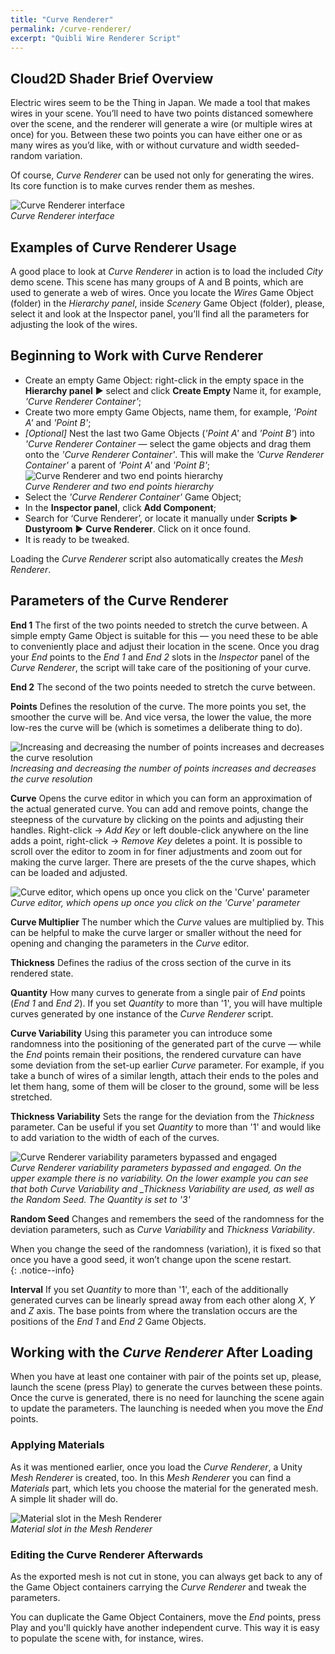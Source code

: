 ```yaml
---
title: "Curve Renderer"
permalink: /curve-renderer/
excerpt: "Quibli Wire Renderer Script"
---
```


## Cloud2D Shader Brief Overview

Electric wires seem to be the Thing in Japan. We made a tool that makes wires in your scene. You’ll need to have two points distanced somewhere over the scene, and the renderer will generate a wire (or multiple wires at once) for you. Between these two points you can have either one or as many wires as you’d like, with or without curvature and width seeded-random variation.  
 
Of course, _Curve Renderer_ can be used not only for generating the wires. Its core function is to make curves render them as meshes.

![Curve Renderer interface](/quibli-doc/assets/images/manual_images/curve_renderer_interface.png)  
*Curve Renderer interface*

## Examples of Curve Renderer Usage

A good place to look at _Curve Renderer_ in action is to load the included _City_ demo scene. This scene has many groups of A and B points, which are used to generate a web of wires. Once you locate the _Wires_ Game Object (folder) in the _Hierarchy panel_, inside _Scenery_ Game Object (folder), please, select it and look at the Inspector panel, you’ll find all the parameters for adjusting the look of the wires.

## Beginning to Work with Curve Renderer

  * Create an empty Game Object: right-click in the empty space in the **Hierarchy panel** ▶︎ select and click **Create Empty** Name it, for example, _'Curve Renderer Container'_;  
  * Create two more empty Game Objects, name them, for example, _'Point A'_ and _'Point B'_;  
  * _[Optional]_ Nest the last two Game Objects (_'Point A'_ and _'Point B'_) into _'Curve Renderer Container_ — select the game objects and drag them onto the _'Curve Renderer Container'_. This will make the _'Curve Renderer Container'_ a parent of _'Point A'_ and _'Point B'_;  
![Curve Renderer and two end points hierarchy](/quibli-doc/assets/images/manual_images/curve_renderer_hierarchy_container.png)  
*Curve Renderer and two end points hierarchy*
  * Select the _'Curve Renderer Container'_ Game Object;  
  * In the **Inspector panel**, click **Add Component**;  
  * Search for ‘Curve Renderer’, or locate it manually under **Scripts** ▶︎ **Dustyroom** ▶︎ **Curve Renderer**. Click on it once found.
  * It is ready to be tweaked.  

Loading the _Curve Renderer_ script also automatically creates the _Mesh Renderer_.  

## Parameters of the Curve Renderer

**End 1** The first of the two points needed to stretch the curve between. A simple empty Game Object is suitable for this — you need these to be able to conveniently place and adjust their location in the scene. Once you drag your _End_ points to the _End 1_ and _End 2_ slots in the _Inspector_ panel of the _Curve Renderer_, the script will take care of the positioning of your curve.  

**End 2** The second of the two points needed to stretch the curve between.  

**Points** Defines the resolution of the curve. The more points you set, the smoother the curve will be. And vice versa, the lower the value, the more low-res the curve will be (which is sometimes a 
deliberate thing to do).

![Increasing and decreasing the number of points increases and decreases the curve resolution](/quibli-doc/assets/images/manual_images/curve_renderer_points_fidelity.gif)  
*Increasing and decreasing the number of points increases and decreases the curve resolution*

**Curve** Opens the curve editor in which you can form an approximation of the actual generated curve. You can add and remove points, change the steepness of the curvature by clicking on the points and adjusting their handles. Right-click → _Add Key_ or left double-click anywhere on the line adds a point, right-click → _Remove Key_ deletes a point. It is possible to scroll over the editor to zoom in for finer adjustments and zoom out for making the curve larger. There are presets of the the curve shapes, which can be loaded and adjusted.  

![Curve editor, which opens up once you click on the 'Curve' parameter](/quibli-doc/assets/images/manual_images/curve_renderer_curve.png)  
*Curve editor, which opens up once you click on the 'Curve' parameter*

**Curve Multiplier** The number which the _Curve_ values are multiplied by. This can be helpful to make the curve larger or smaller without the need for opening and changing the parameters in the _Curve_ editor.  

**Thickness** Defines the radius of the cross section of the curve in its rendered state.  

**Quantity** How many curves to generate from a single pair of _End_ points (_End 1_ and _End 2_). If you set _Quantity_ to more than '1', you will have multiple curves generated by one instance of the _Curve Renderer_ script.  

**Curve Variability** Using this parameter you can introduce some randomness into the positioning of the generated part of the curve — while the _End_ points remain their positions, the rendered curvature can have some deviation from the set-up earlier _Curve_ parameter. For example, if you take a bunch of wires of a similar length, attach their ends to the poles and let them hang, some of them will be closer to the ground, some will be less stretched.  

**Thickness Variability** Sets the range for the deviation from the _Thickness_ parameter. Can be useful if you set _Quantity_ to more than '1' and would like to add variation to the width of each of the curves.  

![Curve Renderer variability parameters bypassed and engaged](/quibli-doc/assets/images/manual_images/curve_renderer_variability_parameters.png)  
*Curve Renderer variability parameters bypassed and engaged. On the upper example there is no variability. On the lower example you can see that both _Curve Variability_ and _Thickness Variability are used, as well as the _Random Seed_. The _Quantity_ is set to '3'*

**Random Seed** Changes and remembers the seed of the randomness for the deviation parameters, such as _Curve Variability_ and _Thickness Variability_.  

When you change the seed of the randomness (variation), it is fixed so that once you have a good seed, it won’t change upon the scene restart.  
{: .notice--info}

**Interval** If you set _Quantity_ to more than '1', each of the additionally generated curves can be linearly spread away from each other along _X_, _Y_ and _Z_ axis. The base points from where the translation occurs are the positions of the _End 1_ and _End 2_ Game Objects.  

## Working with the _Curve Renderer_ After Loading

When you have at least one container with pair of the points set up, please, launch the scene (press Play) to generate the curves between these points. Once the curve is generated, there is no need for launching the scene again to update the parameters. The launching is needed when you move the _End_ points.  

### Applying Materials

As it was mentioned earlier, once you load the _Curve Renderer_, a Unity _Mesh Renderer_ is created, too. In this _Mesh Renderer_ you can find a _Materials_ part, which lets you choose the material for the generated mesh. A simple lit shader will do.

![Material slot in the Mesh Renderer](/quibli-doc/assets/images/manual_images/curve_renderer_mesh_renderer_material.png)  
*Material slot in the Mesh Renderer*

### Editing the Curve Renderer Afterwards

As the exported mesh is not cut in stone, you can always get back to any of the Game Object containers carrying the _Curve Renderer_ and tweak the parameters.  

You can duplicate the Game Object Containers, move the _End_ points, press Play and you'll quickly have another independent curve. This way it is easy to populate the scene with, for instance, wires.
